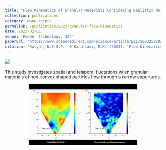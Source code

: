 ```yaml
---
title: "Flow Kinematics of Granular Materials Considering Realistic Morphology"
collection: publications
category: manuscripts
permalink: /publication/2023-granular-flow-kinematics
date: 2023-02-01
venue: 'Powder Technology, 424'
paperurl: 'https://www.sciencedirect.com/science/article/pii/S0032591023003005'
citation: 'Kalyan, N.S.S.P., & Kandasami, R.K. (2023). "Flow Kinematics of Granular Materials Considering Realistic Morphology." <i>Powder Technology</i>, 424.'
---
```


<img src="https://pkc137.github.io/sudo_template_website/images/image_1_web.png" width="600">

This study investigates spatial and temporal fluctations when granular materials of non-convex shaped particles flow through a narrow appertures.

<p align="center">
  <img src="/images/Velocity_flutuations.gif" style="width:70%; max-width:600px;">
</p>
